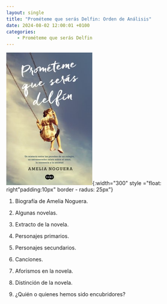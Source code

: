 ```yaml
---
layout: single
title: "Prométeme que serás Delfin: Orden de Análisis"
date: 2024-08-02 12:00:01 +0100
categories: 
    - Prométeme que serás Delfin
---
```



![alt text](</assets/img/portada  de prometeme.jpg>){:width="300" style ="float: right"padding:10px" border - radus: 25px"}

1.	Biografía de Amelia Noguera.


2.	Algunas novelas.


3. Extracto de la novela. 


4. Personajes primarios.
 
 
5. Personajes secundarios.

6.	Canciones.

7.	Aforismos en la novela.

8.	Distinción de la novela.

9.	¿Quién o quienes hemos sido encubridores?  




 

 






 





